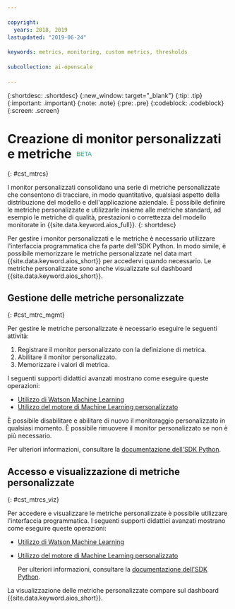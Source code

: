 ```yaml
---

copyright:
  years: 2018, 2019
lastupdated: "2019-06-24"

keywords: metrics, monitoring, custom metrics, thresholds

subcollection: ai-openscale

---
```


{:shortdesc: .shortdesc}
{:new_window: target="_blank"}
{:tip: .tip}
{:important: .important}
{:note: .note}
{:pre: .pre}
{:codeblock: .codeblock}
{:screen: .screen}

# Creazione di monitor personalizzati e metriche ![tag beta](images/beta.png)
{: #cst_mtrcs}

I monitor personalizzati consolidano una serie di metriche personalizzate che consentono di tracciare, in modo quantitativo, qualsiasi aspetto della distribuzione del modello e dell'applicazione aziendale. È possibile definire le metriche personalizzate e utilizzarle insieme alle metriche standard, ad esempio le metriche di qualità, prestazioni o correttezza del modello monitorate in {{site.data.keyword.aios_full}}.
{: shortdesc}

Per gestire i monitor personalizzati e le metriche è necessario utilizzare l'interfaccia programmatica che fa parte dell'SDK Python. In modo simile, è possibile memorizzare le metriche personalizzate nel data mart {{site.data.keyword.aios_short}} per accedervi quando necessario. Le metriche personalizzate sono anche visualizzate sul dashboard {{site.data.keyword.aios_short}}.

## Gestione delle metriche personalizzate
{: #cst_mtrc_mgmt}

Per gestire le metriche personalizzate è necessario eseguire le seguenti attività:

1. Registrare il monitor personalizzato con la definizione di metrica.
2. Abilitare il monitor personalizzato.
3. Memorizzare i valori di metrica.

I seguenti supporti didattici avanzati mostrano come eseguire queste operazioni:

- [Utilizzo di Watson Machine Learning](https://github.com/pmservice/ai-openscale-tutorials/blob/master/notebooks/Watson%20OpenScale%20and%20Watson%20ML%20Engine.ipynb)
- [Utilizzo del motore di Machine Learning personalizzato](https://github.com/pmservice/ai-openscale-tutorials/blob/master/notebooks/AI%20OpenScale%20and%20Custom%20ML%20Engine.ipynb)

È possibile disabilitare e abilitare di nuovo il monitoraggio personalizzato in qualsiasi momento. È possibile rimuovere il monitor personalizzato se non è più necessario.

Per ulteriori informazioni, consultare la [documentazione dell'SDK Python](http://ai-openscale-python-client.mybluemix.net/).

## Accesso e visualizzazione di metriche personalizzate
{: #cst_mtrcs_viz}

Per accedere e visualizzare le metriche personalizzate è possibile utilizzare l'interfaccia programmatica. I seguenti supporti didattici avanzati mostrano come eseguire queste operazioni:

- [Utilizzo di Watson Machine Learning](https://github.com/pmservice/ai-openscale-tutorials/blob/master/notebooks/Watson%20OpenScale%20and%20Watson%20ML%20Engine.ipynb)
- [Utilizzo del motore di Machine Learning personalizzato](https://github.com/pmservice/ai-openscale-tutorials/blob/master/notebooks/AI%20OpenScale%20and%20Custom%20ML%20Engine.ipynb)

   Per ulteriori informazioni, consultare la [documentazione dell'SDK Python](http://ai-openscale-python-client.mybluemix.net/).

La visualizzazione delle metriche personalizzate compare sul dashboard {{site.data.keyword.aios_short}}.

<!---
![screen shot with metrics from Advanced Tutorial](images/adv_tutorial_metrics.png)
--->

